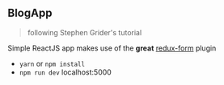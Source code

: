 ## BlogApp

> following Stephen Grider's tutorial

Simple ReactJS app makes use of the **great** [redux-form](http://redux-form.com/6.4.3/) plugin


- `yarn` or `npm install`
- `npm run dev` localhost:5000
